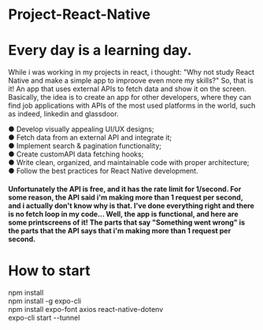# Project-React-Native

# Every day is a learning day.

While i was working in my projects in react, i thought: "Why not study React Native and make a simple app to improove even more my skills?"
So, that is it! An app that uses external APIs to fetch data and show it on the screen. Basically, the idea is to create an app for other developers, where they can find job applications with APIs of the most used platforms in the world, such as indeed, linkedin and glassdoor.

● Develop visually appealing UI/UX designs;<br />
● Fetch data from an external API and integrate it;<br />
● Implement search & pagination functionality;<br />
● Create customAPI data fetching hooks;<br />
● Write clean, organized, and maintainable code with proper architecture;<br />
● Follow the best practices for React Native development.<br />


#### Unfortunately the API is free, and it has the rate limit for 1/second. For some reason, the API said i'm making more than 1 request per second, and i actually don't know why is that. I've done everything right and there is no fetch loop in my code... Well, the app is functional, and here are some printscreens of it! The parts that say "Something went wrong" is the parts that the API says that i'm making more than 1 request per second.


# How to start

npm install<br />
npm install -g expo-cli<br />
npm install expo-font axios react-native-dotenv<br />
expo-cli start --tunnel<br />
